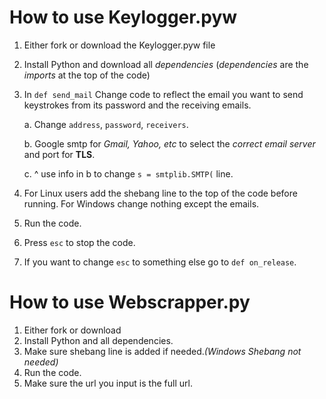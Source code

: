 # How to use Keylogger.pyw

1. Either fork or download the Keylogger.pyw file
2. Install Python and download all *dependencies* (*dependencies* are the *imports* at the top of the code) 
3. In ```def send_mail``` Change code to reflect the email you want to send keystrokes from its password and the receiving emails. 

   a. Change ```address```, ```password```, ```receivers```.
   
   b. Google smtp for *Gmail, Yahoo, etc* to select the *correct email server* and port for **TLS**. 
   
   c. ^ use info in b to change `s = smtplib.SMTP(` line.
4. For Linux users add the shebang line to the top of the code before running. For Windows change nothing except the emails.
5. Run the code.
6. Press ```esc``` to stop the code.
7. If you want to change ```esc``` to something else go to ```def on_release```.

# How to use Webscrapper.py

1. Either fork or download
2. Install Python and all dependencies.
3. Make sure shebang line is added if needed.*(Windows Shebang not needed)*
4. Run the code. 
5. Make sure the url you input is the full url. 
